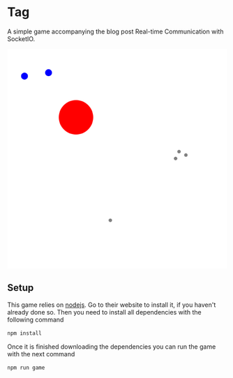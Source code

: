 Tag
===

A simple game accompanying the blog post Real-time Communication with SocketIO.

![A Game of Tag](https://raw.githubusercontent.com/dvberkel/Tag/master/public/image/tag.png "A Game of Tag")

Setup
-----

This game relies on [nodejs][]. Go to their website to install it, if you haven't already done so. Then you need to install all dependencies with the following command

```sh
npm install
```

Once it is finished downloading the dependencies you can run the game with the next command

```sh
npm run game
```

[nodejs]: https://nodejs.org/
